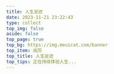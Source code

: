 ```yaml
---
title: 人生足迹
date: 2023-11-21 23:22:43
type: collect
top_img: false
aside: false
top_page: true
top_bg: https://img.meuicat.com/banner
top_item: 阅历
top_title: 人生足迹
top_tips: 正在持续体验人生...
---
```


<!-- 页面内容 -->